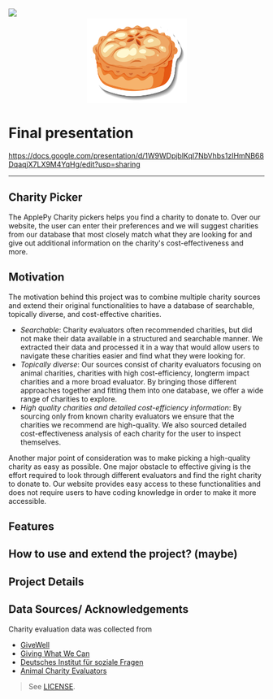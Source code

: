 <br>
<br>
<a href="https://github.com/DenverCoder1/readme-typing-svg"><img src="https://readme-typing-svg.herokuapp.com?font=Time+New+Roman&color=cyan&size=25&center=true&vCenter=true&width=900&height=100&lines=How+do+LLMs+think+about+gender+oriented+language?..."></a>
<br>

<center>
<div style="width:100%;text-align:center;">
<img src='https://github.com/stonehenge0/Open_Sourcerers/blob/main/docs/static/Apfelkuchen.jpg' width="197" height="167">  
</div>
</center>


# Final presentation
https://docs.google.com/presentation/d/1W9WDpjblKqI7NbVhbs1zIHmNB68DqaqjX7LX9M4YqHg/edit?usp=sharing

---
## Charity Picker
The ApplePy Charity pickers helps you find a charity to donate to. Over our website, the user can enter their preferences and we will suggest charities from our database that most closely match what they are looking for and give out additional information on the charity's cost-effectiveness and more. 

## Motivation
The motivation behind this project was to combine multiple charity sources and extend their original functionalities to have a database of searchable, topically diverse, and cost-effective charities.

- *Searchable*: Charity evaluators often recommended charities, but did not make their data available in a structured and searchable manner. We extracted their data and processed it in a way that would allow users to navigate these charities easier and find what they were looking for. 
- *Topically diverse*: Our sources consist of charity evaluators focusing on animal charities, charities with high cost-efficiency, longterm impact charities and a more broad evaluator. By bringing those different approaches together and fitting them into one database, we offer a wide range of charities to explore.
- *High quality charities and detailed cost-efficiency information*: By sourcing only from known charity evaluators we ensure that the charities we recommend are high-quality. We also sourced detailed cost-effectiveness analysis of each charity for the user to inspect themselves. 

Another major point of consideration was to make picking a high-quality charity as easy as possible. One major obstacle to effective giving is the effort required to look through different evaluators and find the right charity to donate to. Our website provides easy access to these functionalities and does not require users to have coding knowledge in order to make it more accessible. 

## Features



## How to use and extend the project? (maybe)

## Project Details



## Data Sources/ Acknowledgements
Charity evaluation data was collected from
* [GiveWell](https://www.givewell.org/)
* [Giving What We Can](https://www.givingwhatwecan.org/)
* [Deutsches Institut für soziale Fragen](https://www.dzi.de/)
* [Animal Charity Evaluators](https://animalcharityevaluators.org/)

> See [LICENSE](LICENSE.txt).
